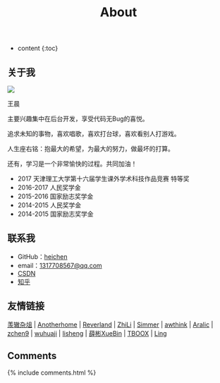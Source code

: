 ﻿---
layout: page
title: About
permalink: /about/
icon: heart
type: page
---

* content
{:toc}

## 关于我
![](https://img.alicdn.com/tfs/TB18QnlOpXXXXcVXpXXXXXXXXXX-388-256.png)

王晨

主要兴趣集中在后台开发，享受代码无Bug的喜悦。

追求未知的事物，喜欢唱歌，喜欢打台球，喜欢看别人打游戏。

人生座右铭：抱最大的希望，为最大的努力，做最坏的打算。

还有，学习是一个非常愉快的过程。共同加油！

* 2017 天津理工大学第十六届学生课外学术科技作品竞赛 特等奖
* 2016-2017 人民奖学金
* 2015-2016 国家励志奖学金
* 2014-2015 人民奖学金
* 2014-2015 国家励志奖学金

## 联系我

* GitHub：[heichen](https://github.com/heichen)
* email：1317708567@qq.com
* [CSDN](http://blog.csdn.net/hei_chen)
* [知乎](https://www.zhihu.com/people/darkchen/activities)




## 友情链接

[羡辙杂俎](http://zhangwenli.com/blog) \| [Anotherhome](https://www.anotherhome.net) \| [Reverland](http://reverland.org/) \| [ZhiLi](http://lizhipower.github.io/) \| [Simmer](http://simmer-jun.github.io/) \| [awthink](http://awthink.net/) \| [Aralic](http://aralic.github.io/) \| [zchen9](http://www.chen9.info/) \| [wuhuaji](http://wuhuaji.me/) \| [lisheng](http://www.lishengcn.cn/) \| [薛彬XueBin](http://axuebin.com/blog/) \| [TBOOX](http://www.tboox.org/cn/) \|  [Ling](http://linglinyp.com/)

## Comments

{% include comments.html %}

